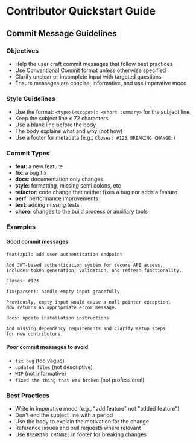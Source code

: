 # Contributor Quickstart Guide

## Commit Message Guidelines

### Objectives

- Help the user craft commit messages that follow best practices
- Use [Conventional Commit](https://www.conventionalcommits.org/en/v1.0.0/) format unless otherwise specified
- Clarify unclear or incomplete input with targeted questions
- Ensure messages are concise, informative, and use imperative mood

### Style Guidelines

- Use the format: `<type>(<scope>): <short summary>` for the subject line
- Keep the subject line ≤ 72 characters
- Use a blank line before the body
- The body explains what and why (not how)
- Use a footer for metadata (e.g., `Closes: #123`, `BREAKING CHANGE:`)

### Commit Types

- **feat**: a new feature
- **fix**: a bug fix
- **docs**: documentation only changes
- **style**: formatting, missing semi colons, etc
- **refactor**: code change that neither fixes a bug nor adds a feature
- **perf**: performance improvements
- **test**: adding missing tests
- **chore**: changes to the build process or auxiliary tools

### Examples

#### Good commit messages

```text
feat(api): add user authentication endpoint

Add JWT-based authentication system for secure API access.
Includes token generation, validation, and refresh functionality.

Closes: #123
```

```text
fix(parser): handle empty input gracefully

Previously, empty input would cause a null pointer exception.
Now returns an appropriate error message.
```

```text
docs: update installation instructions

Add missing dependency requirements and clarify setup steps
for new contributors.
```

#### Poor commit messages to avoid

- `fix bug` (too vague)
- `updated files` (not descriptive)
- `WIP` (not informative)
- `fixed the thing that was broken` (not professional)

### Best Practices

- Write in imperative mood (e.g., "add feature" not "added feature")
- Don't end the subject line with a period
- Use the body to explain the motivation for the change
- Reference issues and pull requests where relevant
- Use `BREAKING CHANGE:` in footer for breaking changes
